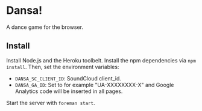 # Dansa!

A dance game for the browser.

## Install

Install Node.js and the Heroku toolbelt. Install the npm dependencies via ```npm install```. Then, set the environment variables:

 * ```DANSA_SC_CLIENT_ID```: SoundCloud client_id.
 * ```DANSA_GA_ID```: Set to for example "UA-XXXXXXXX-X" and Google Analytics code will be inserted in all pages.

Start the server with ```foreman start```.
